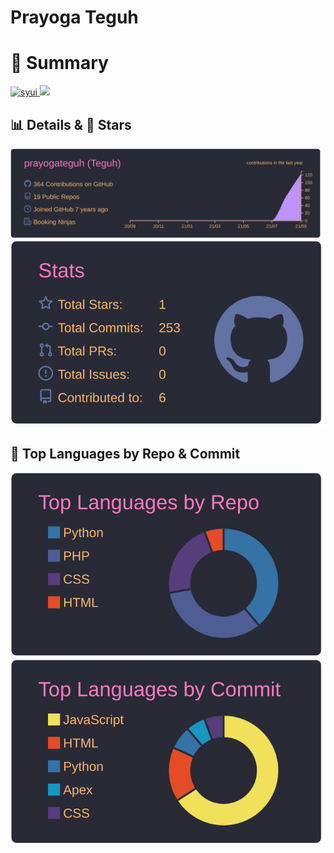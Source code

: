 # Prayoga Teguh

# 👀 Summary

<p align="left">
  <a href="https://github.com/prayogateguh/prayogateguh/">
    <img src="https://komarev.com/ghpvc/?username=prayogateguh&color=blueviolet" alt="syui" />
  </a>
  <a href="https://github.com/prayogateguh">
    <img height="20" src="https://img.shields.io/github/followers/prayogateguh?label=follow&logo=github&style=flat" />
  </a>
</p>

## 📊 Details & 🌟 Stars

[![](https://raw.githubusercontent.com/prayogateguh/prayogateguh/master/profile-summary-card-output/dracula/0-profile-details.svg)](https://github.com/vn7n24fzkq/github-profile-summary-cards) [![](https://raw.githubusercontent.com/prayogateguh/prayogateguh/master/profile-summary-card-output/dracula/3-stats.svg)](https://github.com/vn7n24fzkq/github-profile-summary-cards)

## 🥇 Top Languages by Repo & Commit

[![](https://raw.githubusercontent.com/prayogateguh/prayogateguh/master/profile-summary-card-output/dracula/1-repos-per-language.svg)](https://github.com/vn7n24fzkq/github-profile-summary-cards) [![](https://raw.githubusercontent.com/prayogateguh/prayogateguh/master/profile-summary-card-output/dracula/2-most-commit-language.svg)](https://github.com/vn7n24fzkq/github-profile-summary-cards)
